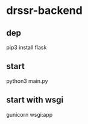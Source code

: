 # drssr-backend

## dep
pip3 install flask

## start
python3 main.py

## start with wsgi
gunicorn wsgi:app

